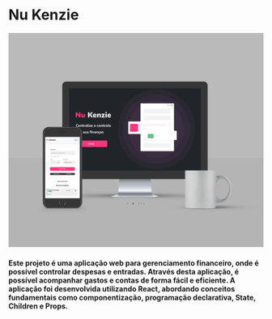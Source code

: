 # Nu Kenzie
<img src="./Readme/Mockup Nu kenzie.jpg">

#### Este projeto é uma aplicação web para gerenciamento financeiro, onde é possível controlar despesas e entradas. Através desta aplicação, é possível acompanhar gastos e contas de forma fácil e eficiente. A aplicação foi desenvolvida utilizando React, abordando conceitos fundamentais como componentização, programação declarativa, State, Children e Props.
